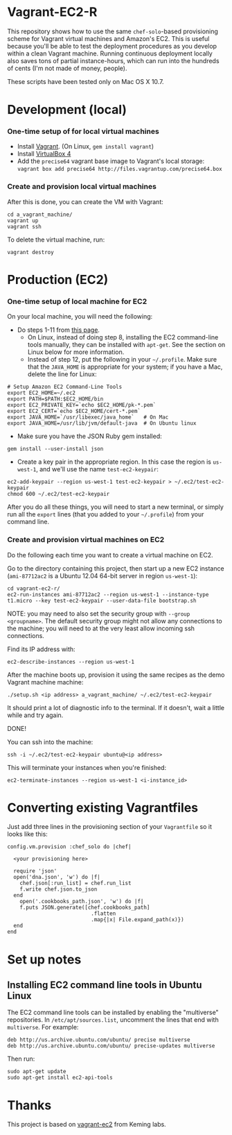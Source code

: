 # Vagrant-EC2-R

This repository shows how to use the same `chef-solo`-based provisioning scheme for Vagrant virtual machines and Amazon's EC2. This is useful because you'll be able to test the deployment procedures as you develop within a clean Vagrant machine. Running continuous deployment locally also saves tons of partial instance-hours, which can run into the hundreds of cents (I'm not made of money, people).

These scripts have been tested only on Mac OS X 10.7.

# Development (local)

### One-time setup of for local virtual machines

* Install [Vagrant](http://vagrantup.com). (On Linux, `gem install vagrant`)
* Install [VirtualBox 4](http://www.virtualbox.org/wiki/Downloads)
* Add the `precise64` vagrant base image to Vagrant's local storage: `vagrant box add precise64 http://files.vagrantup.com/precise64.box`


### Create and provision local virtual machines

After this is done, you can create the VM with Vagrant:

    cd a_vagrant_machine/
    vagrant up
    vagrant ssh

To delete the virtual machine, run:

    vagrant destroy


# Production (EC2)


### One-time setup of local machine for EC2

On your local machine, you will need the following:

* Do steps 1-11 from [this page](http://petterolsson.blogspot.com/2012/02/installing-amazon-ec2-api-tools-on-mac.html).
  * On Linux, instead of doing step 8, installing the EC2 command-line tools manually, they can be installed with `apt-get`. See the section on Linux below for more information.
  * Instead of step 12, put the following in your `~/.profile`. Make sure that the `JAVA_HOME` is appropriate for your system; if you have a Mac, delete the line for Linux:

```
# Setup Amazon EC2 Command-Line Tools
export EC2_HOME=~/.ec2
export PATH=$PATH:$EC2_HOME/bin
export EC2_PRIVATE_KEY=`echo $EC2_HOME/pk-*.pem`
export EC2_CERT=`echo $EC2_HOME/cert-*.pem`
export JAVA_HOME=`/usr/libexec/java_home`   # On Mac
export JAVA_HOME=/usr/lib/jvm/default-java  # On Ubuntu linux
```

* Make sure you have the JSON Ruby gem installed:

```
gem install --user-install json
```

* Create a key pair in the appropriate region. In this case the region is `us-west-1`, and we'll use the name `test-ec2-keypair`:

```
ec2-add-keypair --region us-west-1 test-ec2-keypair > ~/.ec2/test-ec2-keypair
chmod 600 ~/.ec2/test-ec2-keypair
```

After you do all these things, you will need to start a new terminal, or simply run all the `export` lines (that you added to your `~/.profile`) from your command line.


### Create and provision virtual machines on EC2

Do the following each time you want to create a virtual machine on EC2.

Go to the directory containing this project, then start up a new EC2 instance (`ami-87712ac2` is a Ubuntu 12.04 64-bit server in region `us-west-1`):

    cd vagrant-ec2-r/
    ec2-run-instances ami-87712ac2 --region us-west-1 --instance-type t1.micro --key test-ec2-keypair --user-data-file bootstrap.sh

NOTE: you may need to also set the security group with `--group <groupname>`.
The default security group might not allow any connections to the machine; you will need to at the very least allow incoming ssh connections.

Find its IP address with:

    ec2-describe-instances --region us-west-1

After the machine boots up, provision it using the same recipes as the demo Vagrant machine machine:

    ./setup.sh <ip address> a_vagrant_machine/ ~/.ec2/test-ec2-keypair

It should print a lot of diagnostic info to the terminal. If it doesn't, wait a little while and try again.

DONE!

You can ssh into the machine:

    ssh -i ~/.ec2/test-ec2-keypair ubuntu@<ip address>

This will terminate your instances when you're finished:

    ec2-terminate-instances --region us-west-1 <i-instance_id>



# Converting existing Vagrantfiles

Just add three lines in the provisioning section of your `Vagrantfile` so it looks like this:

    config.vm.provision :chef_solo do |chef|

      <your provisioning here>

      require 'json'
      open('dna.json', 'w') do |f|
        chef.json[:run_list] = chef.run_list
        f.write chef.json.to_json
      end
        open('.cookbooks_path.json', 'w') do |f|
        f.puts JSON.generate([chef.cookbooks_path]
                               .flatten
                               .map{|x| File.expand_path(x)})
      end
    end


# Set up notes


## Installing EC2 command line tools in Ubuntu Linux

The EC2 command line tools can be installed by enabling the "multiverse" repositories. In `/etc/apt/sources.list`, uncomment the lines that end with `multiverse`. For example:

    deb http://us.archive.ubuntu.com/ubuntu/ precise multiverse
    deb http://us.archive.ubuntu.com/ubuntu/ precise-updates multiverse

Then run:

    sudo apt-get update
    sudo apt-get install ec2-api-tools


# Thanks

This project is based on [vagrant-ec2](https://github.com/lynaghk/vagrant-ec2/) from Keming labs.